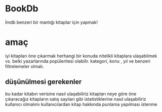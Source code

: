 # BookDb
İmdb benzeri bir mantığı kitaplar için yapmak!


# amaç
iyi kitapları öne çıkarmak
herhangi bir konuda nitelikli kitaplara ulaşabilmek vs.
belki yazarlarında popüleritesi olabilir.
kategori, konu , yıl ve benzeri filtrelemeler olmalı.
## düşünülmesi gerekenler
bu kadar kitabın verisine nasıl ulaşabiliriz
kitapları neye göre öne çıkaracağız 
kitapların satış sayıları gibi istatistiklerine nasıl ulaşabiliriz
kullanıcı olmalımı 
kullanıcılardan kitap hakkında punlama yapılması istenme


